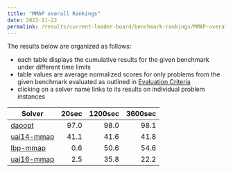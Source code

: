 ```yaml
---
title: "MMAP overall Rankings"
date: 2022-11-22
permalink: /results/current-leader-board/benchmark-rankings/MMAP-overall-rankings
---
```




The results below are organized as follows:
- each table displays the cumulative results for the given benchmark under different time limits
- table values are average normalized scores for only problems from the given benchmark evaluated as outlined in [Evaluation Criteria](https://uaicompetition.github.io/uci-2022/results/evaluation-criteria/)
- clicking on a solver name links to its results on individual problem instances


|                       Solver                        | 20sec | 1200sec | 3600sec |
| --------------------------------------------------- | ----: | ------: | ------: |
| [daoopt](../solver-scores/daoopt-scores.md)         |  97.0 |    98.0 |    98.1 |
| [uai14-mmap](../solver-scores/uai14-mmap-scores.md) |  41.1 |    41.6 |    41.8 |
| [lbp-mmap](../solver-scores/lbp-mmap-scores.md)     |   0.6 |    50.6 |    54.6 |
| [uai16-mmap](../solver-scores/uai16-mmap-scores.md) |   2.5 |    35.8 |    22.2 |

